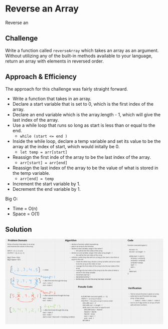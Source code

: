 # Reverse an Array
<!-- Short summary or background information -->
Reverse an 

## Challenge
<!-- Description of the challenge -->
Write a function called `reverseArray` which takes an array as an argument. Without utilizing any of the built-in methods available to your language, return an array with elements in reversed order.

## Approach & Efficiency
<!-- What approach did you take? Why? What is the Big O space/time for this approach? -->
The approach for this challenge was fairly straight forward. 
- Write a function that takes in an array.
- Declare a start variable that is set to 0, which is the first index of the array.
- Declare an end variable which is the array.length - 1, which will give the last index of the array.
- Use a while loop that runs so long as start is less than or equal to the end.
  - `while (start <= end )`
- Inside the while loop, declare a temp variable and set its value to be the array at the index of start, which would initally be 0.
  - `let temp = arr[start]`
- Reassign the first inde of the array to be the last index of the array.
  - `arr[start] = arr[end]`
- Reassign the last index of the array to be the value of what is stored in the temp variable.
  - `arr[end] = temp`
- Increment the start variable by 1.
- Decrement the end variable by 1. 

Big O:
- Time = O(n)
- Space = O(1)

## Solution
<!-- Embedded whiteboard image -->
![cc-01-whiteboard](../../../assets/cc-01-whiteboard.png)
